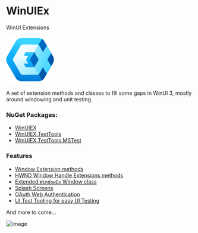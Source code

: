# WinUIEx
 WinUI Extensions
 
![image](https://github.com/dotMorten/WinUIEx/raw/main/src/logo.png)

A set of extension methods and classes to fill some gaps in WinUI 3, mostly around windowing and unit testing.

### NuGet Packages:
  - [WinUIEX](https://www.nuget.org/packages/WinUIEx/)
  - [WinUIEX.TestTools](https://www.nuget.org/packages/WinUIEx.TestTools/)
  - [WinUIEX.TestTools.MSTest](https://www.nuget.org/packages/WinUIEx.TestTools.MSTest/)

### Features

  - [Window Extension methods](docs/concepts/WindowExtensions.md)
  - [HWND Window Handle Extensions methods](docs/concepts/HwndExtensions.md)
  - [Extended `WindowEx` Window class](docs/concepts/WindowEx.md)
  - [Splash Screens](docs/concepts/Splashscreen.md)
  - [OAuth Web Authentication](docs/concepts/WebAuthenticator.md)
  - [UI Test Tooling for easy UI Testing](docs/concepts/UITests.md)


And more to come...

![image](https://user-images.githubusercontent.com/1378165/171925868-5783b70d-3942-4911-8c77-86df696a7b97.png)

